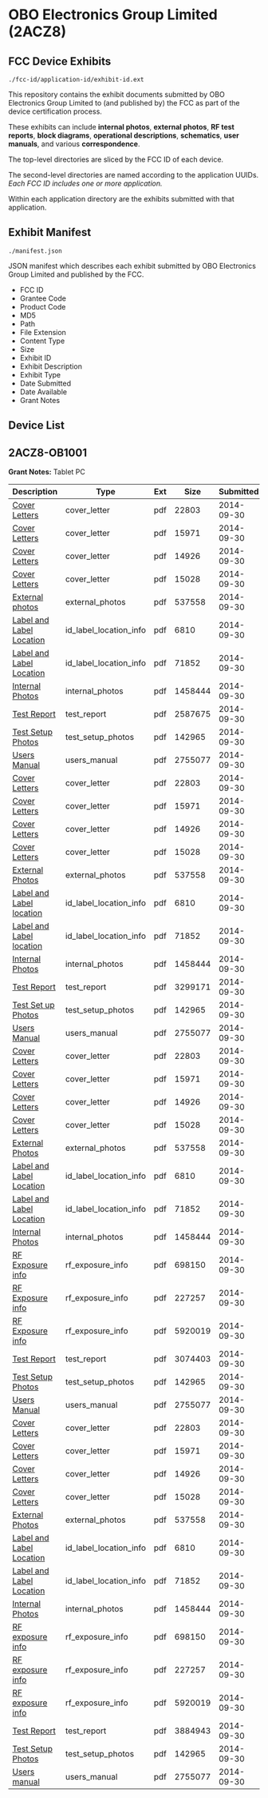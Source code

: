 # OBO Electronics Group Limited (2ACZ8)
## FCC Device Exhibits

```
./fcc-id/application-id/exhibit-id.ext
```

This repository contains the exhibit documents submitted by OBO Electronics Group Limited to (and published by) the FCC as part of the device certification process.

These exhibits can include **internal photos**, **external photos**, **RF test reports**, **block diagrams**, **operational descriptions**, **schematics**, **user manuals**, and various **correspondence**.

The top-level directories are sliced by the FCC ID of each device.

The second-level directories are named according to the application UUIDs. *Each FCC ID includes one or more application.*

Within each application directory are the exhibits submitted with that application. 

## Exhibit Manifest

```
./manifest.json
```

JSON manifest which describes each exhibit submitted by OBO Electronics Group Limited and published by the FCC.

- FCC ID
- Grantee Code
- Product Code
- MD5
- Path
- File Extension
- Content Type
- Size
- Exhibit ID
- Exhibit Description
- Exhibit Type
- Date Submitted
- Date Available
- Grant Notes

## Device List
## 2ACZ8-OB1001
**Grant Notes:** Tablet PC

| Description | Type | Ext | Size | Submitted | Available |
| ----------- | ---- | --- | ---- | --------- | --------- |
| [Cover Letters](2ACZ8-OB1001/aab30e465e29922768fa82bed019c2d0/2406510.pdf) | cover_letter | pdf | 22803 | 2014-09-30 | 2014-09-30 |
| [Cover Letters](2ACZ8-OB1001/aab30e465e29922768fa82bed019c2d0/2406511.pdf) | cover_letter | pdf | 15971 | 2014-09-30 | 2014-09-30 |
| [Cover Letters](2ACZ8-OB1001/aab30e465e29922768fa82bed019c2d0/2406512.pdf) | cover_letter | pdf | 14926 | 2014-09-30 | 2014-09-30 |
| [Cover Letters](2ACZ8-OB1001/aab30e465e29922768fa82bed019c2d0/2406513.pdf) | cover_letter | pdf | 15028 | 2014-09-30 | 2014-09-30 |
| [External photos](2ACZ8-OB1001/aab30e465e29922768fa82bed019c2d0/2406514.pdf) | external_photos | pdf | 537558 | 2014-09-30 | 2014-09-30 |
| [Label and Label Location](2ACZ8-OB1001/aab30e465e29922768fa82bed019c2d0/2406515.pdf) | id_label_location_info | pdf | 6810 | 2014-09-30 | 2014-09-30 |
| [Label and Label Location](2ACZ8-OB1001/aab30e465e29922768fa82bed019c2d0/2406516.pdf) | id_label_location_info | pdf | 71852 | 2014-09-30 | 2014-09-30 |
| [Internal Photos](2ACZ8-OB1001/aab30e465e29922768fa82bed019c2d0/2406517.pdf) | internal_photos | pdf | 1458444 | 2014-09-30 | 2014-09-30 |
| [Test Report](2ACZ8-OB1001/aab30e465e29922768fa82bed019c2d0/2406521.pdf) | test_report | pdf | 2587675 | 2014-09-30 | 2014-09-30 |
| [Test Setup Photos](2ACZ8-OB1001/aab30e465e29922768fa82bed019c2d0/2406522.pdf) | test_setup_photos | pdf | 142965 | 2014-09-30 | 2014-09-30 |
| [Users Manual](2ACZ8-OB1001/aab30e465e29922768fa82bed019c2d0/2406523.pdf) | users_manual | pdf | 2755077 | 2014-09-30 | 2014-09-30 |
| [Cover Letters](2ACZ8-OB1001/edec38de436039a114225b3b78170b3d/2406510.pdf) | cover_letter | pdf | 22803 | 2014-09-30 | 2014-09-30 |
| [Cover Letters](2ACZ8-OB1001/edec38de436039a114225b3b78170b3d/2406511.pdf) | cover_letter | pdf | 15971 | 2014-09-30 | 2014-09-30 |
| [Cover Letters](2ACZ8-OB1001/edec38de436039a114225b3b78170b3d/2406512.pdf) | cover_letter | pdf | 14926 | 2014-09-30 | 2014-09-30 |
| [Cover Letters](2ACZ8-OB1001/edec38de436039a114225b3b78170b3d/2406513.pdf) | cover_letter | pdf | 15028 | 2014-09-30 | 2014-09-30 |
| [External Photos](2ACZ8-OB1001/edec38de436039a114225b3b78170b3d/2406514.pdf) | external_photos | pdf | 537558 | 2014-09-30 | 2014-09-30 |
| [Label and Label  location](2ACZ8-OB1001/edec38de436039a114225b3b78170b3d/2406515.pdf) | id_label_location_info | pdf | 6810 | 2014-09-30 | 2014-09-30 |
| [Label and Label  location](2ACZ8-OB1001/edec38de436039a114225b3b78170b3d/2406516.pdf) | id_label_location_info | pdf | 71852 | 2014-09-30 | 2014-09-30 |
| [Internal  Photos](2ACZ8-OB1001/edec38de436039a114225b3b78170b3d/2406517.pdf) | internal_photos | pdf | 1458444 | 2014-09-30 | 2014-09-30 |
| [Test Report](2ACZ8-OB1001/edec38de436039a114225b3b78170b3d/2406561.pdf) | test_report | pdf | 3299171 | 2014-09-30 | 2014-09-30 |
| [Test Set up Photos](2ACZ8-OB1001/edec38de436039a114225b3b78170b3d/2406562.pdf) | test_setup_photos | pdf | 142965 | 2014-09-30 | 2014-09-30 |
| [Users Manual](2ACZ8-OB1001/edec38de436039a114225b3b78170b3d/2406523.pdf) | users_manual | pdf | 2755077 | 2014-09-30 | 2014-09-30 |
| [Cover Letters](2ACZ8-OB1001/6e021bdfbd5a58750da20f9404f89e52/2406510.pdf) | cover_letter | pdf | 22803 | 2014-09-30 | 2014-09-30 |
| [Cover Letters](2ACZ8-OB1001/6e021bdfbd5a58750da20f9404f89e52/2406511.pdf) | cover_letter | pdf | 15971 | 2014-09-30 | 2014-09-30 |
| [Cover Letters](2ACZ8-OB1001/6e021bdfbd5a58750da20f9404f89e52/2406512.pdf) | cover_letter | pdf | 14926 | 2014-09-30 | 2014-09-30 |
| [Cover Letters](2ACZ8-OB1001/6e021bdfbd5a58750da20f9404f89e52/2406513.pdf) | cover_letter | pdf | 15028 | 2014-09-30 | 2014-09-30 |
| [External  Photos](2ACZ8-OB1001/6e021bdfbd5a58750da20f9404f89e52/2406514.pdf) | external_photos | pdf | 537558 | 2014-09-30 | 2014-09-30 |
| [Label and Label Location](2ACZ8-OB1001/6e021bdfbd5a58750da20f9404f89e52/2406515.pdf) | id_label_location_info | pdf | 6810 | 2014-09-30 | 2014-09-30 |
| [Label and Label Location](2ACZ8-OB1001/6e021bdfbd5a58750da20f9404f89e52/2406516.pdf) | id_label_location_info | pdf | 71852 | 2014-09-30 | 2014-09-30 |
| [Internal Photos](2ACZ8-OB1001/6e021bdfbd5a58750da20f9404f89e52/2406517.pdf) | internal_photos | pdf | 1458444 | 2014-09-30 | 2014-09-30 |
| [RF Exposure info](2ACZ8-OB1001/6e021bdfbd5a58750da20f9404f89e52/2406688.pdf) | rf_exposure_info | pdf | 698150 | 2014-09-30 | 2014-09-30 |
| [RF Exposure info](2ACZ8-OB1001/6e021bdfbd5a58750da20f9404f89e52/2406689.pdf) | rf_exposure_info | pdf | 227257 | 2014-09-30 | 2014-09-30 |
| [RF Exposure info](2ACZ8-OB1001/6e021bdfbd5a58750da20f9404f89e52/2406717.pdf) | rf_exposure_info | pdf | 5920019 | 2014-09-30 | 2014-09-30 |
| [Test Report](2ACZ8-OB1001/6e021bdfbd5a58750da20f9404f89e52/2406718.pdf) | test_report | pdf | 3074403 | 2014-09-30 | 2014-09-30 |
| [Test Setup Photos](2ACZ8-OB1001/6e021bdfbd5a58750da20f9404f89e52/2406719.pdf) | test_setup_photos | pdf | 142965 | 2014-09-30 | 2014-09-30 |
| [Users Manual](2ACZ8-OB1001/6e021bdfbd5a58750da20f9404f89e52/2406523.pdf) | users_manual | pdf | 2755077 | 2014-09-30 | 2014-09-30 |
| [Cover Letters](2ACZ8-OB1001/5053956d2317e2bf741c7854d0356eb1/2406510.pdf) | cover_letter | pdf | 22803 | 2014-09-30 | 2014-09-30 |
| [Cover Letters](2ACZ8-OB1001/5053956d2317e2bf741c7854d0356eb1/2406511.pdf) | cover_letter | pdf | 15971 | 2014-09-30 | 2014-09-30 |
| [Cover Letters](2ACZ8-OB1001/5053956d2317e2bf741c7854d0356eb1/2406512.pdf) | cover_letter | pdf | 14926 | 2014-09-30 | 2014-09-30 |
| [Cover Letters](2ACZ8-OB1001/5053956d2317e2bf741c7854d0356eb1/2406513.pdf) | cover_letter | pdf | 15028 | 2014-09-30 | 2014-09-30 |
| [External Photos](2ACZ8-OB1001/5053956d2317e2bf741c7854d0356eb1/2406514.pdf) | external_photos | pdf | 537558 | 2014-09-30 | 2014-09-30 |
| [Label and Label Location](2ACZ8-OB1001/5053956d2317e2bf741c7854d0356eb1/2406515.pdf) | id_label_location_info | pdf | 6810 | 2014-09-30 | 2014-09-30 |
| [Label and Label Location](2ACZ8-OB1001/5053956d2317e2bf741c7854d0356eb1/2406516.pdf) | id_label_location_info | pdf | 71852 | 2014-09-30 | 2014-09-30 |
| [Internal Photos](2ACZ8-OB1001/5053956d2317e2bf741c7854d0356eb1/2406517.pdf) | internal_photos | pdf | 1458444 | 2014-09-30 | 2014-09-30 |
| [RF exposure info](2ACZ8-OB1001/5053956d2317e2bf741c7854d0356eb1/2406688.pdf) | rf_exposure_info | pdf | 698150 | 2014-09-30 | 2014-09-30 |
| [RF exposure info](2ACZ8-OB1001/5053956d2317e2bf741c7854d0356eb1/2406689.pdf) | rf_exposure_info | pdf | 227257 | 2014-09-30 | 2014-09-30 |
| [RF exposure info](2ACZ8-OB1001/5053956d2317e2bf741c7854d0356eb1/2406717.pdf) | rf_exposure_info | pdf | 5920019 | 2014-09-30 | 2014-09-30 |
| [Test Report](2ACZ8-OB1001/5053956d2317e2bf741c7854d0356eb1/2406685.pdf) | test_report | pdf | 3884943 | 2014-09-30 | 2014-09-30 |
| [Test Setup Photos](2ACZ8-OB1001/5053956d2317e2bf741c7854d0356eb1/2406686.pdf) | test_setup_photos | pdf | 142965 | 2014-09-30 | 2014-09-30 |
| [Users manual](2ACZ8-OB1001/5053956d2317e2bf741c7854d0356eb1/2406523.pdf) | users_manual | pdf | 2755077 | 2014-09-30 | 2014-09-30 |
